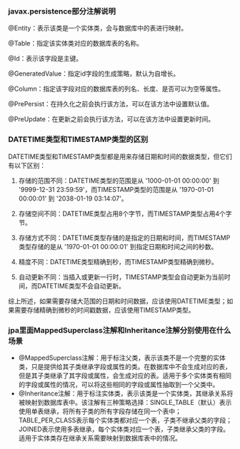 ### javax.persistence部分注解说明
@Entity：表示该类是一个实体类，会与数据库中的表进行映射。

@Table：指定该实体类对应的数据库表的名称。

@Id：表示该字段是主键。

@GeneratedValue：指定id字段的生成策略，默认为自增长。

@Column：指定该字段对应的数据库表的列名、长度、是否可以为空等属性。

@PrePersist：在持久化之前会执行该方法，可以在该方法中设置默认值。

@PreUpdate：在更新之前会执行该方法，可以在该方法中设置更新时间。

### DATETIME类型和TIMESTAMP类型的区别
DATETIME类型和TIMESTAMP类型都是用来存储日期和时间的数据类型，但它们有以下区别：

1. 存储的范围不同：DATETIME类型的范围是从 '1000-01-01 00:00:00' 到 '9999-12-31 23:59:59'，而TIMESTAMP类型的范围是从 '1970-01-01 00:00:01' 到 '2038-01-19 03:14:07'。

2. 存储空间不同：DATETIME类型占用8个字节，而TIMESTAMP类型占用4个字节。

3. 存储方式不同：DATETIME类型存储的是指定的日期和时间，而TIMESTAMP类型存储的是从 '1970-01-01 00:00:01' 到指定日期和时间之间的秒数。

4. 精度不同：DATETIME类型精确到秒，而TIMESTAMP类型精确到微秒。

5. 自动更新不同：当插入或更新一行时，TIMESTAMP类型会自动更新为当前时间，而DATETIME类型不会自动更新。

综上所述，如果需要存储大范围的日期和时间数据，应该使用DATETIME类型；如果需要存储精确到微秒的时间戳数据，应该使用TIMESTAMP类型。

### jpa里面MappedSuperclass注解和Inheritance注解分别使用在什么场景
- @MappedSuperclass注解：用于标注父类，表示该类不是一个完整的实体类，只是提供给其子类继承字段或属性的类。在数据库中不会生成对应的表，但是其子类继承了其字段或属性，会生成对应的表。适用于多个实体类有相同的字段或属性的情况，可以将这些相同的字段或属性抽取到一个父类中。
- @Inheritance注解：用于标注实体类，表示该类是一个实体类，其继承关系将被映射到数据库表中。该注解有三种策略选择：SINGLE_TABLE（默认）表示使用单表继承，将所有子类的所有字段存储在同一个表中；TABLE_PER_CLASS表示每个实体类都对应一个表，子类不继承父类的字段；JOINED表示使用多表继承，每个实体类对应一个表，子类继承父类的字段。适用于实体类存在继承关系需要映射到数据库表中的情况。

